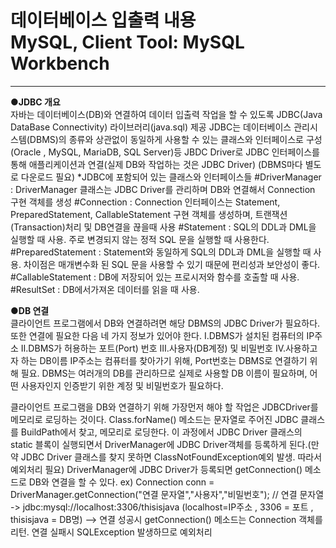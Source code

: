 # 데이터베이스 입출력 내용  <br>MySQL, Client Tool: MySQL Workbench</br>
----------------------------------------------------------------------
**●JDBC 개요**</br>
자바는 데이터베이스(DB)와 연결하여 데이터 입출력 작업을 할 수 있도록 JDBC(Java DataBase Connectivity) 라이브러리(java.sql) 제공
JDBC는 데이터베이스 관리시스템(DBMS)의 종류와 상관없이 동일하게 사용할 수 있는 클래스와 인터페이스로 구성
(Oracle , MySQL, MariaDB, SQL Server)등 JBDC Driver로 JDBC 인터페이스를 통해 애플리케이션과 연결(실제 DB와 작업하는 것은 JDBC Driver) (DBMS마다 별도로 다운로드 필요)
  *JDBC에 포함되어 있는 클래스와 인터페이스들
  #DriverManager : DriverManager 클래스는 JDBC Driver를 관리하며 DB와 연결해서 Connection 구현 객체를 생성
  #Connection : Connection 인터페이스는 Statement, PreparedStatement, CallableStatement 구현 객체를 생성하며, 트랜잭션(Transaction)처리 및 DB연결을 끊을때 사용
  #Statement : SQL의 DDL과 DML을 실행할 때 사용. 주로 변경되지 않는 정적 SQL 문을 실행할 때 사용한다.
  #PreparedStatement : Statement와 동일하게 SQL의 DDL과 DML을 실행할 때 사용. 차이점은 매개변수화 된 SQL 문을 사용할 수 있기 때문에 편리성과 보안성이 좋다.
  #CallableStatement : DB에 저장되어 있는 프로시저와 함수를 호출할 때 사용.
  #ResultSet : DB에서가져온 데이터를 읽을 때 사용.

**●DB 연결**</br>
클라이언트 프로그램에서 DB와 연결하려면 해당 DBMS의 JDBC Driver가 필요하다. 또한 연결에 필요한 다음 네 가지 정보가 있어야 한다.
Ⅰ.DBMS가 설치된 컴퓨터의 IP주소
Ⅱ.DBMS가 허용하는 포트(Port) 번호
Ⅲ.사용자(DB계정) 및 비밀번호
Ⅳ.사용하고자 하는 DB이름
IP주소는 컴퓨터를 찾아가기 위해, Port번호는 DBMS로 연결하기 위해 필요. DBMS는 여러개의 DB를 관리하므로 실제로 사용할 DB 이름이 필요하며, 어떤 사용자인지 인증받기 위한 계정 및 비밀번호가 필요하다. 

클라이언트 프로그램을 DB와 연결하기 위해 가장먼저 해야 할 작업은 JDBCDriver를 메모리로 로딩하는 것이다. Class.forName() 메소드는 문자열로 주어진 JDBC 클래스를 BuildPath에서 찾고, 메모리로 로딩한다.
이 과정에서 JDBC Driver 클래스의 static 블록이 실행되면서 DriverManager에 JDBC Driver객체를 등록하게 된다.(만약 JDBC Driver 클래스를 찾지 못하면 ClassNotFoundException예외 발생. 따라서 예외처리 필요)
DriverManager에 JDBC Driver가 등록되면 getConnection() 메소드로 DB와 연결을 할 수 있다.
ex) Connection conn = DriverManager.getConnection("연결 문자열","사용자","비밀번호");
// 연결 문자열 -> jdbc:mysql://localhost:3306/thisisjava (localhost=IP주소 , 3306 = 포트 , thisisjava = DB명)
--> 연결 성공시 getConnection() 메소드는 Connection 객체를 리턴. 연결 실패시 SQLException 발생하므로 예외처리 

